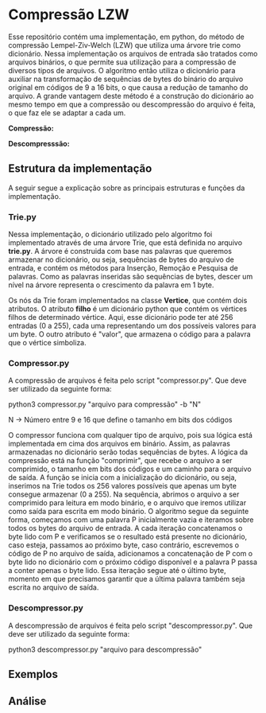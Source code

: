 # Compressão LZW

Esse repositório contém uma implementação, em python, do método de compressão Lempel-Ziv-Welch (LZW) que utiliza uma árvore trie como dicionário. Nessa implementação os arquivos de entrada são tratados como arquivos binários, o que permite sua utilização para a compressão de diversos tipos de arquivos. O algoritmo então utiliza o dicionário para auxiliar na transformação de sequências de bytes do binário do arquivo original em códigos de 9 a 16 bits, o que causa a redução de tamanho do arquivo. A grande vantagem deste método é a construção do dicionário ao mesmo tempo em que a compressão ou descompressão do arquivo é feita, o que faz ele se adaptar a cada um.

**Compressão:** 

**Descompresssão:** 


## Estrutura da implementação

A seguir segue a explicação sobre as principais estruturas e funções da implementação.

### Trie.py

Nessa implementação, o dicionário utilizado pelo algoritmo foi implementado através de uma árvore Trie, que está definida no arquivo **trie.py**. A árvore é construida com base nas palavras que queremos armazenar no dicionário, ou seja, sequências de bytes do arquivo de entrada, e contém os métodos para Inserção, Remoção e Pesquisa de palavras. Como as palavras inseridas são sequências de bytes, descer um nível na árvore representa o crescimento da palavra em 1 byte.

Os nós da Trie foram implementados na classe **Vertice**, que contém dois atributos. O atributo **filho** é um dicionário python que contém os vértices filhos de determinado vértice. Aqui, esse dicionário pode ter até 256 entradas (0 a 255), cada uma representando um dos possíveis valores para um byte. O outro atributo é "valor", que armazena o código para a palavra que o vértice simboliza.


### Compressor.py

A compressão de arquivos é feita pelo script "compressor.py". Que deve ser utilizado da seguinte forma:


python3 compressor.py "arquivo para compressão" -b "N"

N -> Número entre 9 e 16 que define o tamanho em bits dos códigos


O compressor funciona com qualquer tipo de arquivo, pois sua lógica está implementada em cima dos arquivos em binário. Assim, as palavras armazenadas no dicionário serão todas sequências de bytes.
A lógica da compressão está na função "comprimir", que recebe o arquivo a ser comprimido, o tamanho em bits dos códigos e um caminho para o arquivo de saída.
A função se inicia com a inicialização do dicionário, ou seja, inserimos na Trie todos os 256 valores possíveis que apenas um byte consegue armazenar (0 a 255). Na sequência, abrimos o arquivo a ser comprimido para leitura em modo binário, e o arquivo que iremos utilizar como saída para escrita em modo binário. O algoritmo segue da seguinte forma, começamos com uma palavra P inicialmente vazia e iteramos sobre todos os bytes do arquivo de entrada. A cada iteração concatenamos o byte lido com P e verificamos se o resultado está presente no dicionário, caso esteja, passamos ao próximo byte, caso contrário, escrevemos o código de P no arquivo de saída, adicionamos a concatenação de P com o byte lido no dicionário com o próximo código disponível e a palavra P passa a conter apenas o byte lido. Essa iteração segue até o último byte, momento em que precisamos garantir que a última palavra também seja escrita no arquivo de saída.


### Descompressor.py

A descompressão de arquivos é feita pelo script "descompressor.py". Que deve ser utilizado da seguinte forma:

python3 descompressor.py "arquivo para descompressão"

## Exemplos

## Análise
